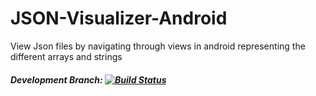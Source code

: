 # JSON-Visualizer-Android
View Json files by navigating through views in android representing the different arrays and strings
##### Development Branch: [![Build Status](http://jenkins.metrafonic.com/job/JSON%20Visualizer%20Development/badge/icon)](http://jenkins.metrafonic.com/job/JSON%20Visualizer%20Development/)
